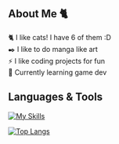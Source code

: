 ## About Me 🐈

🐈 I like cats! I have 6 of them :D<br/>
✒️ I like to do manga like art<br/>
⚡ I like coding projects for fun<br/>
🌱 Currently learning game dev

## Languages & Tools
[![My Skills](https://skillicons.dev/icons?i=html,css,js,cs,discordjs,mongodb,nodejs,react,netlify,vite,godot)](https://skillicons.dev)

[![Top Langs](https://github-readme-stats.vercel.app/api/top-langs/?username=Pengling1472&theme=vue-dark)](https://github.com/Pengling1472/Pengling1472)<br/>

<!--
**Pengling1472/Pengling1472** is a ✨ _special_ ✨ repository because its `README.md` (this file) appears on your GitHub profile.

Here are some ideas to get you started:

- 🔭 I’m currently working on ...
- 🌱 I’m currently learning ...
- 👯 I’m looking to collaborate on ...
- 🤔 I’m looking for help with ...
- 💬 Ask me about ...
- 📫 How to reach me: ...
- ⚡ Fun fact: ...
-->
